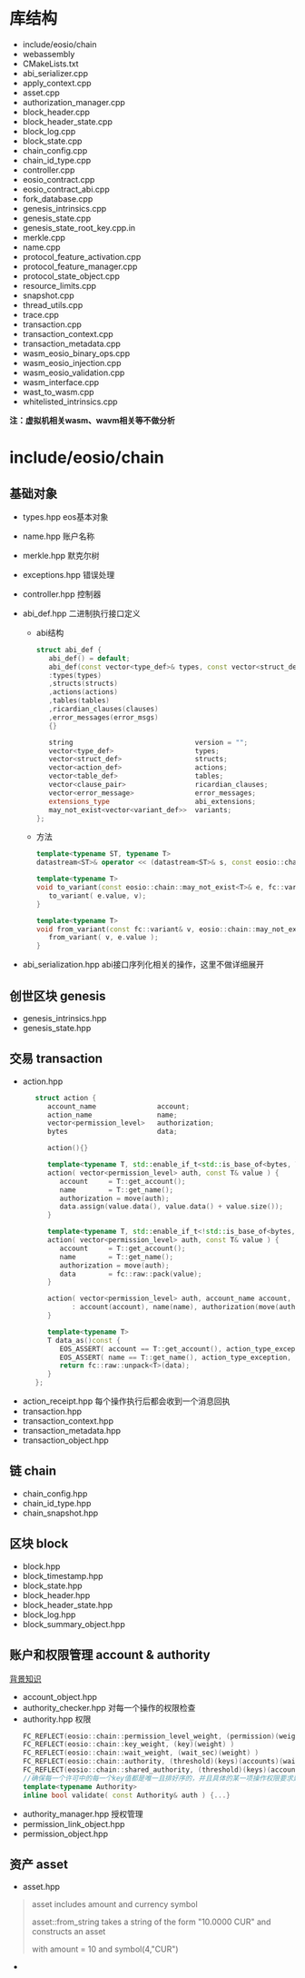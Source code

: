 # 库结构

- include/eosio/chain
- webassembly
- CMakeLists.txt
- abi_serializer.cpp
- apply_context.cpp
- asset.cpp
- authorization_manager.cpp
- block_header.cpp
- block_header_state.cpp
- block_log.cpp
- block_state.cpp
- chain_config.cpp
- chain_id_type.cpp
- controller.cpp
- eosio_contract.cpp
- eosio_contract_abi.cpp
- fork_database.cpp
- genesis_intrinsics.cpp
- genesis_state.cpp
- genesis_state_root_key.cpp.in
- merkle.cpp
- name.cpp
- protocol_feature_activation.cpp
- protocol_feature_manager.cpp
- protocol_state_object.cpp
- resource_limits.cpp
- snapshot.cpp
- thread_utils.cpp
- trace.cpp
- transaction.cpp
- transaction_context.cpp
- transaction_metadata.cpp
- wasm_eosio_binary_ops.cpp
- wasm_eosio_injection.cpp
- wasm_eosio_validation.cpp
- wasm_interface.cpp
- wast_to_wasm.cpp
- whitelisted_intrinsics.cpp

**注：虚拟机相关wasm、wavm相关等不做分析**

# include/eosio/chain

## 基础对象 

- types.hpp  eos基本对象

- name.hpp 账户名称

- merkle.hpp 默克尔树

- exceptions.hpp 错误处理

- controller.hpp 控制器

- abi_def.hpp  二进制执行接口定义
  - abi结构
    ```c++
    struct abi_def {
       abi_def() = default;
       abi_def(const vector<type_def>& types, const vector<struct_def>& structs, const vector<action_def>& actions, const vector<table_def>& tables, const vector<clause_pair>& clauses, const vector<error_message>& error_msgs)
       :types(types)
       ,structs(structs)
       ,actions(actions)
       ,tables(tables)
       ,ricardian_clauses(clauses)
       ,error_messages(error_msgs)
       {}
    
       string                              version = "";
       vector<type_def>                    types;
       vector<struct_def>                  structs;
       vector<action_def>                  actions;
       vector<table_def>                   tables;
       vector<clause_pair>                 ricardian_clauses;
       vector<error_message>               error_messages;
       extensions_type                     abi_extensions;
       may_not_exist<vector<variant_def>>  variants;
    };
    ```
  - 方法
    ```c++
    template<typename ST, typename T>
    datastream<ST>& operator << (datastream<ST>& s, const eosio::chain::may_not_exist<T>& v) {}
    
    template<typename T>
    void to_variant(const eosio::chain::may_not_exist<T>& e, fc::variant& v) {
       to_variant( e.value, v);
    }
    
    template<typename T>
    void from_variant(const fc::variant& v, eosio::chain::may_not_exist<T>& e) {
       from_variant( v, e.value );
    }
    ```
  
- abi_serialization.hpp abi接口序列化相关的操作，这里不做详细展开


## 创世区块 genesis

- genesis_intrinsics.hpp
- genesis_state.hpp

## 交易 transaction
- action.hpp
  ```c++
     struct action {
        account_name               account;
        action_name                name;
        vector<permission_level>   authorization;
        bytes                      data;
  
        action(){}
  
        template<typename T, std::enable_if_t<std::is_base_of<bytes, T>::value, int> = 1>
        action( vector<permission_level> auth, const T& value ) {
           account     = T::get_account();
           name        = T::get_name();
           authorization = move(auth);
           data.assign(value.data(), value.data() + value.size());
        }
  
        template<typename T, std::enable_if_t<!std::is_base_of<bytes, T>::value, int> = 1>
        action( vector<permission_level> auth, const T& value ) {
           account     = T::get_account();
           name        = T::get_name();
           authorization = move(auth);
           data        = fc::raw::pack(value);
        }
  
        action( vector<permission_level> auth, account_name account, action_name name, const bytes& data )
              : account(account), name(name), authorization(move(auth)), data(data) {
        }
  
        template<typename T>
        T data_as()const {
           EOS_ASSERT( account == T::get_account(), action_type_exception, "account is not consistent with action struct" );
           EOS_ASSERT( name == T::get_name(), action_type_exception, "action name is not consistent with action struct"  );
           return fc::raw::unpack<T>(data);
        }
     };
  ```
- action_receipt.hpp 每个操作执行后都会收到一个消息回执
- transaction.hpp
- transaction_context.hpp
- transaction_metadata.hpp
- transaction_object.hpp

## 链 chain

- chain_config.hpp
- chain_id_type.hpp
- chain_snapshot.hpp

## 区块 block

- block.hpp
- block_timestamp.hpp
- block_state.hpp
- block_header.hpp
- block_header_state.hpp
- block_log.hpp
- block_summary_object.hpp

## 账户和权限管理 account & authority

[背景知识](https://developers.eos.io/eosio-nodeos/docs/accounts-and-permissions)

- account_object.hpp
- authority_checker.hpp 对每一个操作的权限检查
- authority.hpp 权限
  ``` c++
  FC_REFLECT(eosio::chain::permission_level_weight, (permission)(weight) )
  FC_REFLECT(eosio::chain::key_weight, (key)(weight) )
  FC_REFLECT(eosio::chain::wait_weight, (wait_sec)(weight) )
  FC_REFLECT(eosio::chain::authority, (threshold)(keys)(accounts)(waits) )
  FC_REFLECT(eosio::chain::shared_authority, (threshold)(keys)(accounts)(waits) )
  //确保每一个许可中的每一个key值都是唯一且排好序的，并且具体的某一项操作权限要求是可以被满足的 
  template<typename Authority>
  inline bool validate( const Authority& auth ) {...}
  ```
- authority_manager.hpp 授权管理
- permission_link_object.hpp
- permission_object.hpp 

## 资产 asset

- asset.hpp
> asset includes amount and currency symbol
>
> asset::from_string takes a string of the form "10.0000 CUR" and constructs an asset 
>
> with amount = 10 and symbol(4,"CUR")

- 